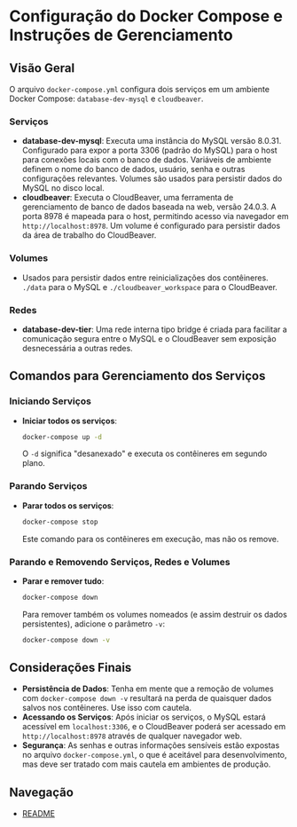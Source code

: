 
# Configuração do Docker Compose e Instruções de Gerenciamento

## Visão Geral

O arquivo `docker-compose.yml` configura dois serviços em um ambiente Docker Compose: `database-dev-mysql` e `cloudbeaver`.

### Serviços

- **database-dev-mysql**: Executa uma instância do MySQL versão 8.0.31. Configurado para expor a porta 3306 (padrão do MySQL) para o host para conexões locais com o banco de dados. Variáveis de ambiente definem o nome do banco de dados, usuário, senha e outras configurações relevantes. Volumes são usados para persistir dados do MySQL no disco local.
- **cloudbeaver**: Executa o CloudBeaver, uma ferramenta de gerenciamento de banco de dados baseada na web, versão 24.0.3. A porta 8978 é mapeada para o host, permitindo acesso via navegador em `http://localhost:8978`. Um volume é configurado para persistir dados da área de trabalho do CloudBeaver.

### Volumes

- Usados para persistir dados entre reinicializações dos contêineres. `./data` para o MySQL e `./cloudbeaver_workspace` para o CloudBeaver.

### Redes

- **database-dev-tier**: Uma rede interna tipo bridge é criada para facilitar a comunicação segura entre o MySQL e o CloudBeaver sem exposição desnecessária a outras redes.

## Comandos para Gerenciamento dos Serviços

### Iniciando Serviços

- **Iniciar todos os serviços**:
  ```bash
  docker-compose up -d
  ```
  O `-d` significa "desanexado" e executa os contêineres em segundo plano.

### Parando Serviços

- **Parar todos os serviços**:
  ```bash
  docker-compose stop
  ```
  Este comando para os contêineres em execução, mas não os remove.

### Parando e Removendo Serviços, Redes e Volumes

- **Parar e remover tudo**:
  ```bash
  docker-compose down
  ```
  Para remover também os volumes nomeados (e assim destruir os dados persistentes), adicione o parâmetro `-v`:
  ```bash
  docker-compose down -v
  ```

## Considerações Finais

- **Persistência de Dados**: Tenha em mente que a remoção de volumes com `docker-compose down -v` resultará na perda de quaisquer dados salvos nos contêineres. Use isso com cautela.
- **Acessando os Serviços**: Após iniciar os serviços, o MySQL estará acessível em `localhost:3306`, e o CloudBeaver poderá ser acessado em `http://localhost:8978` através de qualquer navegador web.
- **Segurança**: As senhas e outras informações sensíveis estão expostas no arquivo `docker-compose.yml`, o que é aceitável para desenvolvimento, mas deve ser tratado com mais cautela em ambientes de produção.


## Navegação
- [README](../README.md)

